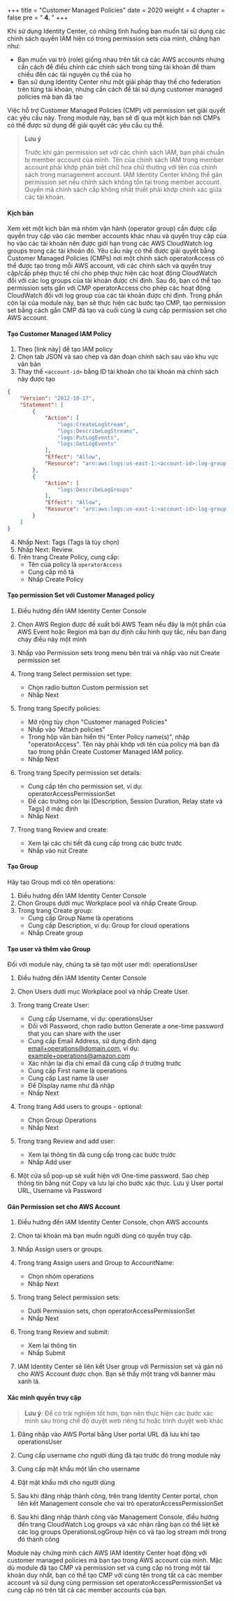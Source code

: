 +++
title = "Customer Managed Policies"
date = 2020
weight = 4
chapter = false
pre = "<b> 4. </b>"
+++


Khi sử dụng Identity Center, có những tình huống bạn muốn tái sử dụng các chính sách quyền IAM hiện có trong permission sets của mình, chẳng hạn như:

- Bạn muốn vai trò (role) giống nhau trên tất cả các AWS accounts nhưng cần cách để điều chỉnh các chính sách trong từng tài khoản để tham chiếu đến các tài nguyên cụ thể của họ
- Bạn sử dụng Identity Center như một giải pháp thay thế cho federation trên từng tài khoản, nhưng cần cách để tái sử dụng customer managed policies mà bạn đã tạo

Việc hỗ trợ Customer Managed Policies (CMP) với permission set giải quyết các yêu cầu này. Trong module này, bạn sẽ đi qua một kịch bản nơi CMPs có thể được sử dụng để giải quyết các yêu cầu cụ thể.

> **Lưu ý**
> 
> Trước khi gán permission set với các chính sách IAM, bạn phải chuẩn bị member account của mình. Tên của chính sách IAM trong member account phải khớp phân biệt chữ hoa chữ thường với tên của chính sách trong management account. IAM Identity Center không thể gán permission set nếu chính sách không tồn tại trong member account. Quyền mà chính sách cấp không nhất thiết phải khớp chính xác giữa các tài khoản.

#### Kịch bản

Xem xét một kịch bản mà nhóm vận hành (operator group) cần được cấp quyền truy cập vào các member accounts khác nhau và quyền truy cập của họ vào các tài khoản nên được giới hạn trong các AWS CloudWatch log groups trong các tài khoản đó. Yêu cầu này có thể được giải quyết bằng Customer Managed Policies (CMPs) nơi một chính sách operatorAccess có thể được tạo trong mỗi AWS account, với các chính sách và quyền truy cập/cấp phép thực tế chỉ cho phép thực hiện các hoạt động CloudWatch đối với các log groups của tài khoản được chỉ định. Sau đó, bạn có thể tạo permission sets gắn với CMP operatorAccess cho phép các hoạt động CloudWatch đối với log group của các tài khoản được chỉ định. Trong phần còn lại của module này, bạn sẽ thực hiện các bước tạo CMP, tạo permission set bằng cách gắn CMP đã tạo và cuối cùng là cung cấp permission set cho AWS account.

#### Tạo Customer Managed IAM Policy

1. Theo [link này] để tạo IAM policy
2. Chọn tab JSON và sao chép và dán đoạn chính sách sau vào khu vực văn bản
3. Thay thế `<account-id>` bằng ID tài khoản cho tài khoản mà chính sách này được tạo
```json
{
    "Version": "2012-10-17",
    "Statement": [
        {
            "Action": [
                "logs:CreateLogStream",
                "logs:DescribeLogStreams",
                "logs:PutLogEvents",
                "logs:GetLogEvents"
            ],
            "Effect": "Allow",
            "Resource": "arn:aws:logs:us-east-1:<account-id>:log-group:OperationsLogGroup:*"
        },
        {
            "Action": [
                "logs:DescribeLogGroups"
            ],
            "Effect": "Allow",
            "Resource": "arn:aws:logs:us-east-1:<account-id>:log-group::log-stream:*"
        }
    ]
}
```

4. Nhấp Next: Tags (Tags là tùy chọn)
5. Nhấp Next: Review.
6. Trên trang Create Policy, cung cấp:
   - Tên của policy là `operatorAccess`
   - Cung cấp mô tả
   - Nhấp Create Policy

#### Tạo permission Set với Customer Managed policy

1. Điều hướng đến IAM Identity Center Console
2. Chọn AWS Region được đề xuất bởi AWS Team nếu đây là một phần của AWS Event hoặc Region mà bạn dự định cấu hình quy tắc, nếu bạn đang chạy điều này một mình

3. Nhấp vào Permission sets trong menu bên trái và nhấp vào nút Create permission set

4. Trong trang Select permission set type:
   - Chọn radio button Custom permission set
   - Nhấp Next

5. Trong trang Specify policies:
   - Mở rộng tùy chọn "Customer managed Policies"
   - Nhấp vào "Attach policies"
   - Trong hộp văn bản hiển thị "Enter Policy name(s)", nhập "operatorAccess". Tên này phải khớp với tên của policy mà bạn đã tạo trong phần Create Customer Managed IAM policy.
   - Nhấp Next

6. Trong trang Specify permission set details:
   - Cung cấp tên cho permission set, ví dụ: operatorAccessPermissionSet
   - Để các trường còn lại [Description, Session Duration, Relay state và Tags] ở mặc định
   - Nhấp Next

7. Trong trang Review and create:
   - Xem lại các chi tiết đã cung cấp trong các bước trước
   - Nhấp vào nút Create

#### Tạo Group

Hãy tạo Group mới có tên operations:

1. Điều hướng đến IAM Identity Center Console
2. Chọn Groups dưới mục Workplace pool và nhấp Create Group.
3. Trong trang Create group:
   - Cung cấp Group Name là operations
   - Cung cấp Description, ví dụ: Group for cloud operations
   - Nhấp Create group

#### Tạo user và thêm vào Group

Đối với module này, chúng ta sẽ tạo một user mới: operationsUser

1. Điều hướng đến IAM Identity Center Console
2. Chọn Users dưới mục Workplace pool và nhấp Create User.

3. Trong trang Create User:
   - Cung cấp Username, ví dụ: operationsUser
   - Đối với Password, chọn radio button Generate a one-time password that you can share with the user
   - Cung cấp Email Address, sử dụng định dạng email+operations@domain.com, ví dụ: example+operations@amazon.com
   - Xác nhận lại địa chỉ email đã cung cấp ở trường trước
   - Cung cấp First name là operations
   - Cung cấp Last name là user
   - Để Display name như đã nhập
   - Nhấp Next

4. Trong trang Add users to groups - optional:
   - Chọn Group Operations
   - Nhấp Next

5. Trong trang Review and add user:
   - Xem lại thông tin đã cung cấp trong các bước trước
   - Nhấp Add user

6. Một cửa sổ pop-up sẽ xuất hiện với One-time password. Sao chép thông tin bằng nút Copy và lưu lại cho bước xác thực. Lưu ý User portal URL, Username và Password

#### Gán Permission set cho AWS Account

1. Điều hướng đến IAM Identity Center Console, chọn AWS accounts
2. Chọn tài khoản mà bạn muốn người dùng có quyền truy cập.
3. Nhấp Assign users or groups.

4. Trong trang Assign users and Group to AccountName:
   - Chọn nhóm operations
   - Nhấp Next

5. Trong trang Select permission sets:
   - Dưới Permission sets, chọn operatorAccessPermissionSet
   - Nhấp Next

6. Trong trang Review and submit:
   - Xem lại thông tin
   - Nhấp Submit

7. IAM Identity Center sẽ liên kết User group với Permission set và gán nó cho AWS Account được chọn. Bạn sẽ thấy một trang với banner màu xanh lá.

#### Xác minh quyền truy cập

> **Lưu ý**:
> Để có trải nghiệm tốt hơn, bạn nên thực hiện các bước xác minh sau trong chế độ duyệt web riêng tư hoặc trình duyệt web khác

1. Đăng nhập vào AWS Portal bằng User portal URL đã lưu khi tạo operationsUser
2. Cung cấp username cho người dùng đã tạo trước đó trong module này

3. Cung cấp mật khẩu một lần cho username
4. Đặt mật khẩu mới cho người dùng

5. Sau khi đăng nhập thành công, trên trang Identity Center portal, chọn liên kết Management console cho vai trò operatorAccessPermissionSet

6. Sau khi đăng nhập thành công vào Management Console, điều hướng đến trang CloudWatch Log groups và xác nhận rằng bạn có thể liệt kê các log groups OperationsLogGroup hiện có và tạo log stream mới trong đó thành công

Module này chứng minh cách AWS IAM Identity Center hoạt động với customer managed policies mà bạn tạo trong AWS account của mình. Mặc dù module đã tạo CMP và permission set và cung cấp nó trong một tài khoản duy nhất, bạn có thể tạo CMP với cùng tên trong tất cả các member account và sử dụng cùng permission set operatorAccessPermissionSet và cung cấp nó trên tất cả các member accounts của bạn.
